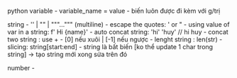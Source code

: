 python
variable
    - variable_name = value
    - biến luôn được đi kèm với g/trị

string
    - '' | "" | """...""" (multiline)
    - escape the quotes: \' or \"
    - using value of var in a string: f' Hi {name}'
    - auto concat string: 'hi' 'huy' // hi huy
    - concat two string : use +
    - [0] nếu xuôi | [-1] nếu ngược
    - lenght string : len(str)
    - slicing: string[start:end]
    - string là bất biến [ko thể update 1 char trong string] -> tạo string mới xong sửa trên đó

number
    - 














